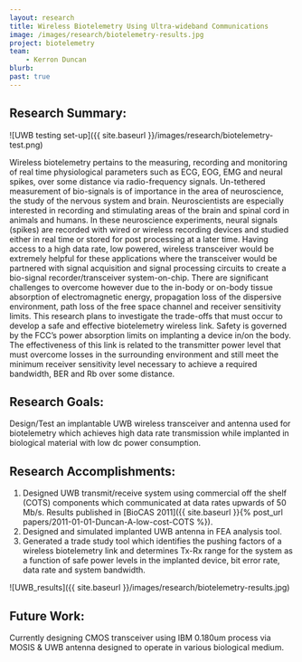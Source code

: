 ```yaml
---
layout: research
title: Wireless Biotelemetry Using Ultra-wideband Communications
image: /images/research/biotelemetry-results.jpg
project: biotelemetry
team:
    - Kerron Duncan
blurb:
past: true
---
```


## Research Summary:

![UWB testing set-up]({{ site.baseurl }}/images/research/biotelemetry-test.png)

Wireless biotelemetry pertains to the measuring, recording and monitoring of real time physiological parameters such as ECG, EOG, EMG and neural spikes, over some distance via radio-frequency signals. Un-tethered measurement of bio-signals is of importance in the area of neuroscience, the study of the nervous system and brain. Neuroscientists are especially interested in recording and stimulating areas of the brain and spinal cord in animals and humans. In these neuroscience experiments, neural signals (spikes) are recorded with wired or wireless recording devices and studied either in real time or stored for post processing at a later time. Having access to a high data rate, low powered, wireless transceiver would be extremely helpful for these applications where the transceiver would be partnered with signal acquisition and signal processing circuits to create a bio-signal recorder/transceiver system-on-chip. There are significant challenges to overcome however due to the in-body or on-body tissue absorption of electromagnetic energy, propagation loss of the dispersive environment, path loss of the free space channel and receiver sensitivity limits. This research plans to investigate the trade-offs that must occur to develop a safe and effective biotelemetry wireless link. Safety is governed by the FCC’s power absorption limits on implanting a device in/on the body. The effectiveness of this link is related to the transmitter power level that must overcome losses in the surrounding environment and still meet the minimum receiver sensitivity level necessary to achieve a required bandwidth, BER and Rb over some distance.

## Research Goals:

Design/Test an implantable UWB wireless transceiver and antenna used for biotelemetry which achieves high data rate transmission while implanted in biological material with low dc power consumption.

## Research Accomplishments:

1.  Designed UWB transmit/receive system using commercial off the shelf (COTS) components which communicated at data rates upwards of 50 Mb/s. Results published in [BioCAS 2011]({{ site.baseurl }}{% post_url papers/2011-01-01-Duncan-A-low-cost-COTS %}).
2.  Designed and simulated implanted UWB antenna in FEA analysis tool.
3.  Generated a trade study tool which identifies the pushing factors of a wireless biotelemetry link and determines Tx-Rx range for the system as a function of safe power levels in the implanted device, bit error rate, data rate and system bandwidth.

![UWB_results]({{ site.baseurl }}/images/research/biotelemetry-results.jpg)

## Future Work:

Currently designing CMOS transceiver using IBM 0.180um process via MOSIS & UWB antenna designed to operate in various biological medium.
